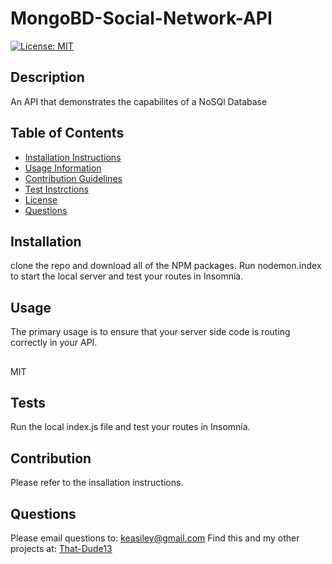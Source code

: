 
  # MongoBD-Social-Network-API
  [![License: MIT](https://img.shields.io/badge/License-MIT-yellow.svg)](https://opensource.org/licenses/MIT)

  ## Description 
  An API that demonstrates the capabilites of a NoSQl Database
  ## Table of Contents 
  - [Installation Instructions](#installation)
  - [Usage Information](#usage)
  - [Contribution Guidelines](#contributing)
  - [Test Instrctions](#tests)
  - [License](#license)
  - [Questions](#questions)
  
  ## Installation 
  clone the repo and download all of the NPM packages. Run nodemon.index to start the local server and test your routes in Insomnia.
  ## Usage 
  The primary usage is to ensure that your server side code is routing correctly in your API.
  ##
  MIT
  ## Tests 
  Run the local index.js file and test your routes in Insomnia.
  ## Contribution 
  Please refer to the insallation instructions.
  ## Questions 
  Please email questions to: keasiley@gmail.com
  Find this and my other projects at: [That-Dude13](https://www.github.com/That-Dude13)